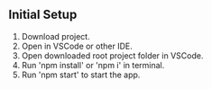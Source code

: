 ## Initial Setup
1. Download project.
2. Open in VSCode or other IDE.
3. Open downloaded root project folder in VSCode.
4. Run 'npm install' or 'npm i' in terminal.
5. Run 'npm start' to start the app.
